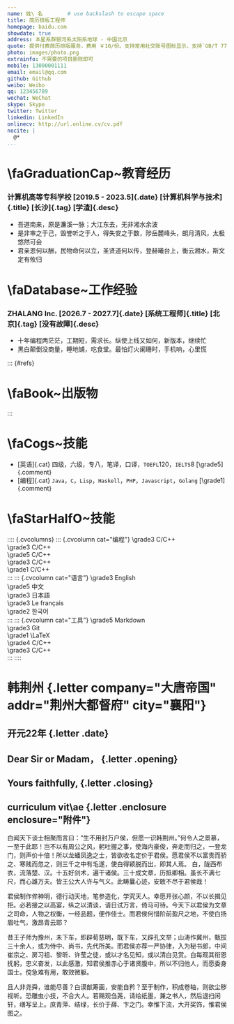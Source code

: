 ```yaml
---
name: 姓\ 名        # use backslash to escape space
title: 简历排版工程师
homepage: baidu.com
showdate: true
address: 本星系群银河系太阳系地球 - 中国北京
quote: 提供付费简历排版服务，费用 ￥10/份。支持常用社交账号图标显示，支持`GB/T 7714-2005`格式出版物列表，支持`Cover Letter`。欢迎微信（二维码）咨询
photo: images/photo.png
extrainfo: 不需要的项目删除即可
mobile: 13000001111
email: email@qq.com
github: Github
weibo: Weibo
qq: 123456789
wechat: WeChat
skype: Skype
twitter: Twitter
linkedin: LinkedIn
onlinecv: http://url.online.cv/cv.pdf
nocite: |
  @*
...
```



# \faGraduationCap~教育经历

### 计算机高等专科学校 [2019.5 - 2023.5]{.date} [计算机科学与技术]{.title} [长沙]{.tag} [学渣]{.desc}

- 吾道南来，原是濂溪一脉；大江东去，无非湘水余波
- 是非审之于己，毁誉听之于人，得失安之于数，陟岳麓峰头，朗月清风，太极悠然可会
- 君亲恩何以酬，民物命何以立，圣贤道何以传，登赫曦台上，衡云湘水，斯文定有攸归

# \faDatabase~工作经验

### ZHALANG Inc. [2026.7 - 2027.7]{.date} [系统工程师]{.title} [北京]{.tag} [没有故障]{.desc}

- 十年编程两茫茫，工期短，需求长。纵使上线又如何，新版本，继续忙
- 黑白颠倒没商量，睡地铺，吃食堂。最怕灯火阑珊时，手机响，心里慌

::: {#refs}
# \faBook~出版物
:::

# \faCogs~技能
	  
- [英语]{.cat} 四级，六级，专八，笔译，口译，`TOEFL`120，`IELTS`8 [\grade5]{.comment}
- [编程]{.cat} `Java`，`C`，`Lisp`，`Haskell`，`PHP`，`Javascript`，`Golang` [\grade1]{.comment}

# \faStarHalfO~技能

:::: {.cvcolumns}
::: {.cvcolumn cat="编程"}
\grade3 C/C++ \
\grade3 C/C++ \
\grade5 C/C++ \
\grade3 C/C++ \
\grade1 C/C++ \
:::
::: {.cvcolumn cat="语言"}
\grade3 English \
\grade5 中文 \
\grade3 日本語 \
\grade3 Le français \
\grade2 한국어 \
:::
::: {.cvcolumn cat="工具"}
\grade5 Markdown \
\grade3 Git \
\grade1 \LaTeX \
\grade4 C/C++ \
\grade3 C/C++ \
:::
::::


# 韩荆州 {.letter company="大唐帝国" addr="荆州大都督府" city="襄阳"}
## 开元22年 {.letter .date}
## Dear Sir or Madam， {.letter .opening}
## Yours faithfully, {.letter .closing}
## curriculum vit\ae {.letter .enclosure enclosure="附件"}



白闻天下谈士相聚而言曰：“生不用封万户侯，但愿一识韩荆州。”何令人之景慕，一至于此耶！岂不以有周公之风，躬吐握之事，使海内豪俊，奔走而归之，一登龙门，则声价十倍！所以龙蟠凤逸之士，皆欲收名定价于君侯。愿君侯不以富贵而骄之、寒贱而忽之，则三千之中有毛遂，使白得颖脱而出，即其人焉。
白，陇西布衣，流落楚、汉。十五好剑术，遍干诸侯。三十成文章，历抵卿相。虽长不满七尺，而心雄万夫。皆王公大人许与气义。此畴曩心迹，安敢不尽于君侯哉！


君侯制作侔神明，德行动天地，笔参造化，学究天人。幸愿开张心颜，不以长揖见拒。必若接之以高宴，纵之以清谈，请日试万言，倚马可待。今天下以君侯为文章之司命，人物之权衡，一经品题，便作佳士。而君侯何惜阶前盈尺之地，不使白扬眉吐气，激昂青云耶？


昔王子师为豫州，未下车，即辟荀慈明，既下车，又辟孔文举；山涛作冀州，甄拔三十余人，或为侍中、尚书，先代所美。而君侯亦荐一严协律，入为秘书郎，中间崔宗之、房习祖、黎昕、许莹之徒，或以才名见知，或以清白见赏。白每观其衔恩抚躬，忠义奋发，以此感激，知君侯推赤心于诸贤腹中，所以不归他人，而愿委身国士。傥急难有用，敢效微躯。


且人非尧舜，谁能尽善？白谟猷筹画，安能自矜？至于制作，积成卷轴，则欲尘秽视听。恐雕虫小技，不合大人。若赐观刍荛，请给纸墨，兼之书人，然后退扫闲轩，缮写呈上。庶青萍、结绿，长价于薛、卞之门。幸惟下流，大开奖饰，惟君侯图之。